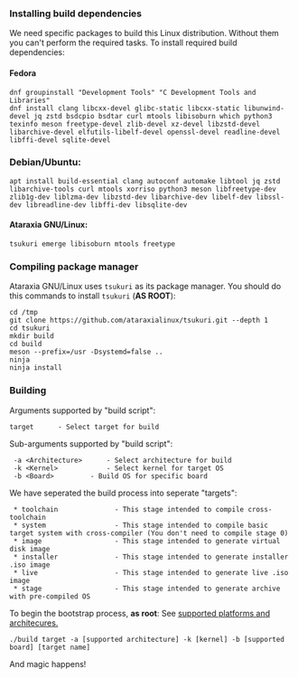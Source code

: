 ### Installing build dependencies
We need specific packages to build this Linux distribution. Without them you can't perform the required tasks. To install required build dependencies:
#### Fedora
```
dnf groupinstall "Development Tools" "C Development Tools and Libraries"
dnf install clang libcxx-devel glibc-static libcxx-static libunwind-devel jq zstd bsdcpio bsdtar curl mtools libisoburn which python3 texinfo meson freetype-devel zlib-devel xz-devel libzstd-devel libarchive-devel elfutils-libelf-devel openssl-devel readline-devel libffi-devel sqlite-devel
```
### Debian/Ubuntu:
```
apt install build-essential clang autoconf automake libtool jq zstd libarchive-tools curl mtools xorriso python3 meson libfreetype-dev zlib1g-dev liblzma-dev libzstd-dev libarchive-dev libelf-dev libssl-dev libreadline-dev libffi-dev libsqlite-dev
```
#### Ataraxia GNU/Linux:
```
tsukuri emerge libisoburn mtools freetype
```

### Compiling package manager
Ataraxia GNU/Linux uses `tsukuri` as its package manager. You should do this commands to install `tsukuri` (**AS ROOT**):
```
cd /tmp
git clone https://github.com/ataraxialinux/tsukuri.git --depth 1
cd tsukuri
mkdir build
cd build
meson --prefix=/usr -Dsystemd=false ..
ninja
ninja install
```

### Building
Arguments supported by "build script":
```
target		- Select target for build
```
Sub-arguments supported by "build script":
```
 -a <Architecture>		- Select architecture for build
 -k <Kernel>			- Select kernel for target OS
 -b <Board>			- Build OS for specific board
```
We have seperated the build process into seperate "targets":
```
 * toolchain              - This stage intended to compile cross-toolchain
 * system                 - This stage intended to compile basic target system with cross-compiler (You don't need to compile stage 0)
 * image                  - This stage intended to generate virtual disk image
 * installer              - This stage intended to generate installer .iso image
 * live                   - This stage intended to generate live .iso image
 * stage                  - This stage intended to generate archive with pre-compiled OS
```
To begin the bootstrap process, **as root**:
See [supported platforms and architecures.](platforms.md)
```
./build target -a [supported architecture] -k [kernel] -b [supported board] [target name]
```
And magic happens!
